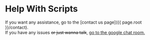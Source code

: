 # Help With Scripts
If you want any assistance, go to the [contact us page]({{ page.root }}/contact).<br>
If you have any issues <del>or just wanna talk</del>, [go to the google chat room.](https://chat.google.com/room/AAAArktt4HI?cls=7)

